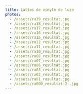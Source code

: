 ```yaml
---
title: Lattes de vinyle de luxe
photos:
  - /assets/ra19_resultat.jpg
  - /assets/ra18_resultat.jpg
  - /assets/ra17_resultat.jpg
  - /assets/ra16_resultat.jpg
  - /assets/ra15_resultat.jpg
  - /assets/ra12_resultat.jpg
  - /assets/ra11_resultat.jpg
  - /assets/ra10_resultat.jpg
  - /assets/ra08_resultat.jpg
  - /assets/ra07_resultat.jpg
  - /assets/ra06_resultat.jpg
  - /assets/ra03_resultat.jpg
  - /assets/ra02_resultat.jpg
  - /assets/ra01_resultat.jpg
  - /assets/ra000_resultat-2-.jpg
---
```

